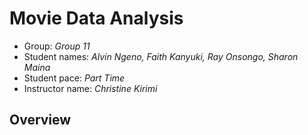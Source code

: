 # Movie Data Analysis

* Group: *Group 11*<br>
* Student names: *Alvin Ngeno, Faith Kanyuki, Ray Onsongo, Sharon Maina*<br>
* Student pace: *Part Time*<br>
* Instructor name: *Christine Kirimi*<br>

## Overview